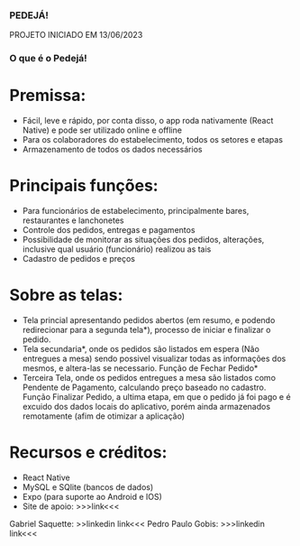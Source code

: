 ### PEDEJÁ!

PROJETO INICIADO EM 13/06/2023

### O que é o Pedejá!

# Premissa:

- Fácil, leve e rápido, por conta disso, o app roda nativamente (React Native) e pode ser utilizado online e offline
- Para os colaboradores do estabelecimento, todos os setores e etapas
- Armazenamento de todos os dados necessários

# Principais funções:

- Para funcionários de estabelecimento, principalmente bares, restaurantes e lanchonetes
- Controle dos pedidos, entregas e pagamentos
- Possibilidade de monitorar as situações dos pedidos, alterações, inclusive qual usuário (funcionário) realizou as tais
- Cadastro de pedidos e preços

# Sobre as telas:

- Tela princial apresentando pedidos abertos (em resumo, e podendo redirecionar para a segunda tela*), processo de iniciar e finalizar o pedido.
- Tela secundaria*, onde os pedidos são listados em espera (Não entregues a mesa) sendo possivel visualizar todas as informações dos mesmos, e altera-las se necessario. Função de Fechar Pedido*
- Terceira Tela, onde os pedidos entregues a mesa são listados como Pendente de Pagamento, calculando preço baseado no cadastro. Função Finalizar Pedido, a ultima etapa, em que o pedido já foi pago e é excuido dos dados locais do aplicativo, porém ainda armazenados remotamente (afim de otimizar a aplicação)

# Recursos e créditos:

- React Native
- MySQL e SQlite (bancos de dados)
- Expo (para suporte ao Android e IOS)
- Site de apoio: >>>link<<<

Gabriel Saquette: >>linkedin link<<<
Pedro Paulo Gobis: >>>linkedin link<<<
